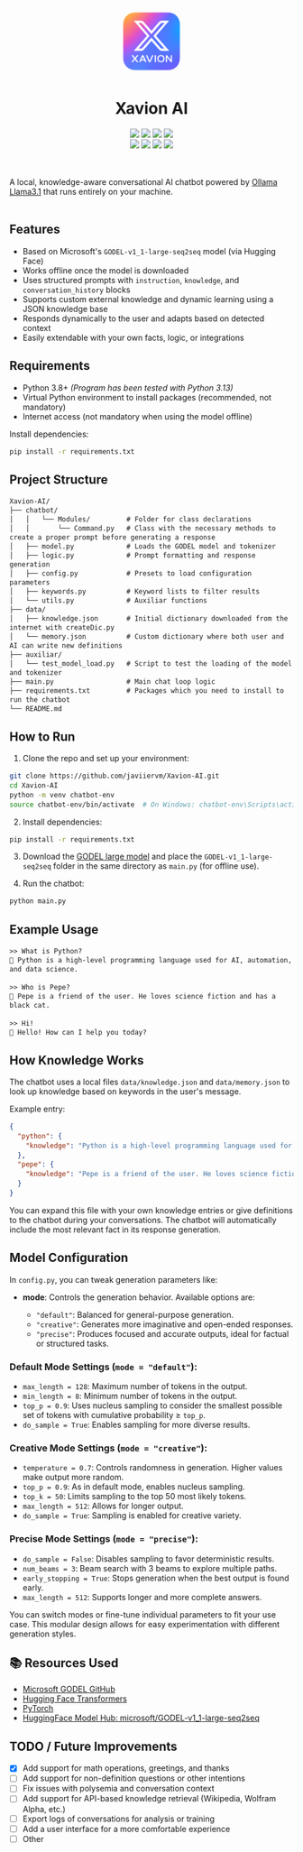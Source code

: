 <div align="center"> 
   <img width="120" height="120" alt="Xavion AI logo" src="assets/logo.png" /> 
   <h1 align="center">Xavion AI</h1> 
   <img src="https://img.shields.io/github/last-commit/javiiervm/Xavion-AI" /> 
   <img src="https://img.shields.io/badge/platform-linux%20%7C%20windows%20%7C%20macos-lightgrey" /> 
   <img src="https://img.shields.io/github/issues/javiiervm/Xavion-AI" /> 
   <img src="https://img.shields.io/github/stars/javiiervm/Xavion-AI" /> 
   <br />
   <img src="https://img.shields.io/badge/python-3.10%2B-yellow" /> 
   <img src="https://img.shields.io/badge/ollama-0.5.3-blue" /> 
   <img src="https://img.shields.io/badge/langchain-0.3.27-green" /> 
   <img src="https://img.shields.io/badge/sqlalchemy-2.0.43-orange" /> 
</div>
<br /><br />

A local, knowledge-aware conversational AI chatbot powered by [Ollama Llama3.1](https://ollama.com/library/llama3.1) that runs entirely on your machine.
<br /><br />

## Features

* Based on Microsoft's `GODEL-v1_1-large-seq2seq` model (via Hugging Face)
* Works offline once the model is downloaded
* Uses structured prompts with `instruction`, `knowledge`, and `conversation_history` blocks
* Supports custom external knowledge and dynamic learning using a JSON knowledge base
* Responds dynamically to the user and adapts based on detected context
* Easily extendable with your own facts, logic, or integrations

## Requirements

* Python 3.8+  *(Program has been tested with Python 3.13)*
* Virtual Python environment to install packages (recommended, not mandatory)
* Internet access (not mandatory when using the model offline)

Install dependencies:

```bash
pip install -r requirements.txt
```

## Project Structure

```
Xavion-AI/
├── chatbot/
│   │   └── Modules/         # Folder for class declarations
│   │       └── Command.py   # Class with the necessary methods to create a proper prompt before generating a response
│   ├── model.py             # Loads the GODEL model and tokenizer
│   ├── logic.py             # Prompt formatting and response generation
│   ├── config.py            # Presets to load configuration parameters
│   ├── keywords.py          # Keyword lists to filter results
│   └── utils.py             # Auxiliar functions
├── data/
│   ├── knowledge.json       # Initial dictionary downloaded from the internet with createDic.py
│   └── memory.json          # Custom dictionary where both user and AI can write new definitions
├── auxiliar/
│   └── test_model_load.py   # Script to test the loading of the model and tokenizer
├── main.py                  # Main chat loop logic
├── requirements.txt         # Packages which you need to install to run the chatbot
└── README.md
```

## How to Run

1. Clone the repo and set up your environment:

```bash
git clone https://github.com/javiiervm/Xavion-AI.git
cd Xavion-AI
python -m venv chatbot-env
source chatbot-env/bin/activate  # On Windows: chatbot-env\Scripts\activate
```

2. Install dependencies:

```bash
pip install -r requirements.txt
```

3. Download the [GODEL large model](https://huggingface.co/microsoft/GODEL-v1_1-large-seq2seq) and place the `GODEL-v1_1-large-seq2seq` folder in the same directory as `main.py` (for offline use).

4. Run the chatbot:

```bash
python main.py
```

## Example Usage

```
>> What is Python?
🤖 Python is a high-level programming language used for AI, automation, and data science.

>> Who is Pepe?
🤖 Pepe is a friend of the user. He loves science fiction and has a black cat.

>> Hi!
🤖 Hello! How can I help you today?
```

## How Knowledge Works

The chatbot uses a local files `data/knowledge.json` and `data/memory.json` to look up knowledge based on keywords in the user's message.

Example entry:

```json
{
  "python": {
    "knowledge": "Python is a high-level programming language used for AI, automation, and data science."
  },
  "pepe": {
    "knowledge": "Pepe is a friend of the user. He loves science fiction and has a black cat."
  }
}
```

You can expand this file with your own knowledge entries or give definitions to the chatbot during your conversations. The chatbot will automatically include the most relevant fact in its response generation.

## Model Configuration

In `config.py`, you can tweak generation parameters like:

* **mode**: Controls the generation behavior. Available options are:

  * `"default"`: Balanced for general-purpose generation.
  * `"creative"`: Generates more imaginative and open-ended responses.
  * `"precise"`: Produces focused and accurate outputs, ideal for factual or structured tasks.

### Default Mode Settings (`mode = "default"`):

* `max_length = 128`: Maximum number of tokens in the output.
* `min_length = 8`: Minimum number of tokens in the output.
* `top_p = 0.9`: Uses nucleus sampling to consider the smallest possible set of tokens with cumulative probability ≥ `top_p`.
* `do_sample = True`: Enables sampling for more diverse results.

### Creative Mode Settings (`mode = "creative"`):

* `temperature = 0.7`: Controls randomness in generation. Higher values make output more random.
* `top_p = 0.9`: As in default mode, enables nucleus sampling.
* `top_k = 50`: Limits sampling to the top 50 most likely tokens.
* `max_length = 512`: Allows for longer output.
* `do_sample = True`: Sampling is enabled for creative variety.

### Precise Mode Settings (`mode = "precise"`):

* `do_sample = False`: Disables sampling to favor deterministic results.
* `num_beams = 3`: Beam search with 3 beams to explore multiple paths.
* `early_stopping = True`: Stops generation when the best output is found early.
* `max_length = 512`: Supports longer and more complete answers.

You can switch modes or fine-tune individual parameters to fit your use case. This modular design allows for easy experimentation with different generation styles.

## 📚 Resources Used

* [Microsoft GODEL GitHub](https://github.com/microsoft/GODEL)
* [Hugging Face Transformers](https://huggingface.co/docs/transformers)
* [PyTorch](https://pytorch.org/)
* [HuggingFace Model Hub: microsoft/GODEL-v1\_1-large-seq2seq](https://huggingface.co/microsoft/GODEL-v1_1-large-seq2seq)

## TODO / Future Improvements

* [x] Add support for math operations, greetings, and thanks
* [ ] Add support for non-definition questions or other intentions
* [ ] Fix issues with polysemia and conversation context
* [ ] Add support for API-based knowledge retrieval (Wikipedia, Wolfram Alpha, etc.)
* [ ] Export logs of conversations for analysis or training
* [ ] Add a user interface for a more comfortable experience
* [ ] Other
